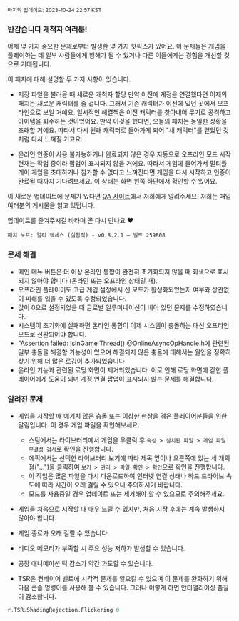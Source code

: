 <sup>마지막 업데이트: 2023-10-24 22:57 KST</sup>

### 반갑습니다 개척자 여러분!
어제 몇 가지 중요한 문제로부터 발생한 몇 가지 핫픽스가 있어요. 이 문제들은 게임을 플레이하는 데 일부 사람들에게 방해가 될 수 있거나 다른 이들에게는 경험을 개선할 것으로 기대됩니다.

이 패치에 대해 설명할 두 가지 사항이 있습니다.

- 저장 파일을 불러올 때 새로운 개척자 할당
만약 이전에 계정을 연결했다면 어제의 패치는 새로운 캐릭터를 줄 겁니다. 그래서 기존 캐릭터가 이전에 있던 곳에서 오프라인으로 보일 거예요. 일시적인 해결책은 이전 캐릭터를 찾아내어 무기로 공격하고 아이템을 회수하는 것이었어요. 만약 이것을 했다면, 오늘의 패치는 동일한 상황을 초래할 거예요. 따라서 다시 원래 캐릭터로 돌아가게 되어 "새 캐릭터"를 얻었던 것처럼 다시 느껴질 거고요.

- 온라인 인증이 사용 불가능하거나 완료되지 않은 경우 자동으로 오프라인 모드 시작
현재는 작업 중이라 팝업이 표시되지 않을 거에요. 따라서 게임에 들어가서 멀티플레이 게임을 초대하거나 참가할 수 없다고 느껴진다면 게임을 다시 시작하고 인증이 완료될 때까지 기다려보세요. 이 상태는 화면 왼쪽 하단에서 확인할 수 있어요.

이 새로운 업데이트에 문제가 있다면 [QA 사이트](https://questions.satisfactorygame.com/)에서 저희에게 알려주세요. 저희는 매일 여러분의 게시물을 읽고 있답니다.

업데이트를 즐겨주시길 바라며 곧 다시 만나요 ❤️

```
패치 노트: 얼리 액세스 (실험적) - v0.8.2.1 – 빌드 259808
```

### 문제 해결
- 메인 메뉴 버튼은 더 이상 온라인 통합이 완전히 초기화되지 않을 때 회색으로 표시되지 않아야 합니다 (온라인 또는 오프라인 상태일 때).
- 오프라인 플레이어도 고급 게임 설정에서 신 모드가 활성화되었는지 여부와 상관없이 피해를 입을 수 있도록 수정되었습니다.
- 값이 0으로 설정되었을 때 글로벌 일루미네이션이 비어 있던 문제를 수정하였습니다.
- 시스템이 초기화에 실패하면 온라인 통합이 이제 시스템이 충돌하는 대신 오프라인 모드로 전환되어야 합니다.
- "Assertion failed: IsInGame Thread() @OnlineAsyncOpHandle.h에 관련된 일부 충돌을 해결할 가능성이 있으며 해결되지 않은 충돌에 대해서는 원인을 정확히 찾기 위해 더 많은 로깅이 추가되었습니다
- 온라인 기능과 관련된 로딩 화면이 제거되었습니다. 이로 인해 로딩 화면에 갇힌 플레이어에게 도움이 되며 계정 연결 팝업이 표시되지 않는 문제를 해결합니다.

### 알려진 문제
- 게임을 시작할 때 예기치 않은 충돌 또는 이상한 현상을 겪은 플레이어분들을 위한 알림입니다. 이 경우 게임 파일을 확인해보세요.
  - 스팀에서는 라이브러리에서 게임을 우클릭 후 `속성 > 설치된 파일 > 게임 파일 무결성 검사`로 확인을 진행합니다.
  - 에픽에서는 선택한 라이브러리 보기에 따라 제목 옆이나 오른쪽에 있는 세 개의 점("...")을 클릭하여 `보기 > 관리 > 파일 확인 > 확인`으로 확인을 진행합니다.
  - 이 작업은 많은 파일을 다시 다운로드하여 인터넷 연결 상태나 하드 드라이브 속도에 따라 시간이 오래 걸릴 수 있으니 주의하시기 바랍니다.
  - 모드를 사용중일 경우 업데이트 또는 제거해야 할 수 있으므로 주의해주세요.

- 게임을 처음으로 시작할 때 매우 느릴 수 있지만, 처음 시작 후에는 계속 발생하지 않아야 합니다.
- 게임 종료가 오래 걸릴 수 있습니다.
- 비디오 메모리가 부족할 시 주요 성능 저하가 발생할 수 있습니다.
- 공장 애니메이션 틱 감소가 약간 과도할 수 있습니다.
- TSR은 컨베이어 벨트에 시각적 문제를 일으킬 수 있으며 이 문제를 완화하기 위해 다음 콘솔 명령어를 사용해 볼 수 있습니다. 그러나 이렇게 하면 안티앨리어싱 품질이 감소합니다.
```cpp
r.TSR.ShadingRejection.Flickering 0
```